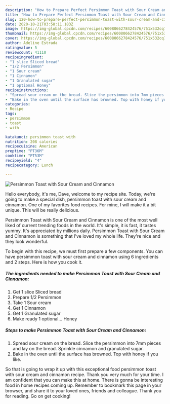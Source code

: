 ```yaml
---
description: "How to Prepare Perfect Persimmon Toast with Sour Cream and Cinnamon"
title: "How to Prepare Perfect Persimmon Toast with Sour Cream and Cinnamon"
slug: 120-how-to-prepare-perfect-persimmon-toast-with-sour-cream-and-cinnamon
date: 2020-10-21T03:58:11.183Z
image: https://img-global.cpcdn.com/recipes/6008066278424576/751x532cq70/persimmon-toast-with-sour-cream-and-cinnamon-recipe-main-photo.jpg
thumbnail: https://img-global.cpcdn.com/recipes/6008066278424576/751x532cq70/persimmon-toast-with-sour-cream-and-cinnamon-recipe-main-photo.jpg
cover: https://img-global.cpcdn.com/recipes/6008066278424576/751x532cq70/persimmon-toast-with-sour-cream-and-cinnamon-recipe-main-photo.jpg
author: Adeline Estrada
ratingvalue: 5
reviewcount: 41110
recipeingredient:
- "1 slice Sliced bread"
- "1/2 Persimmon"
- "1 Sour cream"
- "1 Cinnamon"
- "1 Granulated sugar"
- "1 optional Honey"
recipeinstructions:
- "Spread sour cream on the bread. Slice the persimmon into 7mm pieces and lay on the bread. Sprinkle cinnamon and granulated sugar."
- "Bake in the oven until the surface has browned. Top with honey if you like."
categories:
- Recipe
tags:
- persimmon
- toast
- with

katakunci: persimmon toast with 
nutrition: 208 calories
recipecuisine: American
preptime: "PT36M"
cooktime: "PT53M"
recipeyield: "4"
recipecategory: Lunch

---
```



![Persimmon Toast with Sour Cream and Cinnamon](https://img-global.cpcdn.com/recipes/6008066278424576/751x532cq70/persimmon-toast-with-sour-cream-and-cinnamon-recipe-main-photo.jpg)

Hello everybody, it's me, Dave, welcome to my recipe site. Today, we're going to make a special dish, persimmon toast with sour cream and cinnamon. One of my favorites food recipes. For mine, I will make it a bit unique. This will be really delicious.



Persimmon Toast with Sour Cream and Cinnamon is one of the most well liked of current trending foods in the world. It's simple, it is fast, it tastes yummy. It's appreciated by millions daily. Persimmon Toast with Sour Cream and Cinnamon is something that I've loved my whole life. They're nice and they look wonderful.


To begin with this recipe, we must first prepare a few components. You can have persimmon toast with sour cream and cinnamon using 6 ingredients and 2 steps. Here is how you cook it.

<!--inarticleads1-->

##### The ingredients needed to make Persimmon Toast with Sour Cream and Cinnamon:

1. Get 1 slice Sliced bread
1. Prepare 1/2 Persimmon
1. Take 1 Sour cream
1. Get 1 Cinnamon
1. Get 1 Granulated sugar
1. Make ready 1 optional... Honey




<!--inarticleads2-->

##### Steps to make Persimmon Toast with Sour Cream and Cinnamon:

1. Spread sour cream on the bread. Slice the persimmon into 7mm pieces and lay on the bread. Sprinkle cinnamon and granulated sugar.
1. Bake in the oven until the surface has browned. Top with honey if you like.




So that is going to wrap it up with this exceptional food persimmon toast with sour cream and cinnamon recipe. Thank you very much for your time. I am confident that you can make this at home. There is gonna be interesting food in home recipes coming up. Remember to bookmark this page in your browser, and share it to your loved ones, friends and colleague. Thank you for reading. Go on get cooking!
